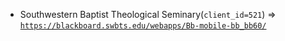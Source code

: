  - Southwestern Baptist Theological Seminary(`client_id=521`) => [`https://blackboard.swbts.edu/webapps/Bb-mobile-bb_bb60/`](https://blackboard.swbts.edu/webapps/Bb-mobile-bb_bb60/)
